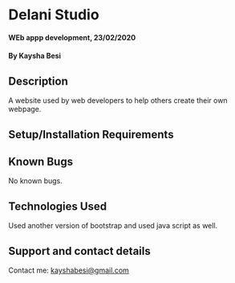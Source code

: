 # Delani Studio
#### WEb appp development, 23/02/2020
#### By Kaysha Besi
## Description
A website used by web developers to help others create their own webpage.
## Setup/Installation Requirements


## Known Bugs
No known bugs.
## Technologies Used
Used another version of bootstrap and used java script as well.
## Support and contact details
Contact me: kayshabesi@gmail.com
